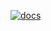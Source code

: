 [![docs](https://github.com/borrow-sanitizer/docs/actions/workflows/docs.yml/badge.svg)](https://borrowsanitizer.com/)
